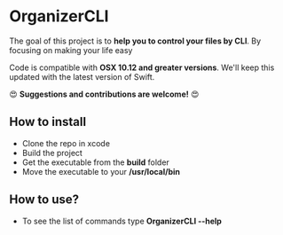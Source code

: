 # OrganizerCLI

The goal of this project is to **help you to control your files by CLI**. By focusing on making your life easy

Code is compatible with **OSX 10.12 and greater versions**. We'll keep this updated with the latest version of Swift.

:heart_eyes: **Suggestions and contributions are welcome!** :heart_eyes:

## How to install
- Clone the repo in xcode
- Build the project
- Get the executable from the **build** folder
- Move the executable to your **/usr/local/bin**


## How to use?
- To see the list of commands type **OrganizerCLI --help**


